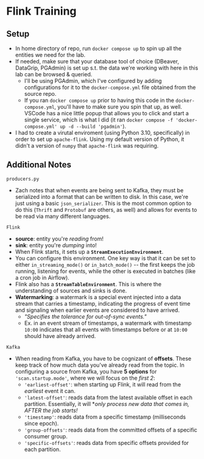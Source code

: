 # Flink Training

## Setup
- In home directory of repo, run `docker compose up` to spin up all the entities we need for the lab.
- If needed, make sure that your database tool of choice (DBeaver, DataGrip, PGAdmin) is set up s.t. the data we're working with here in this lab can be browsed & queried. 
    - I'll be using PGAdmin, which I've configured by adding configurations for it to the `docker-compose.yml` file obtained from the source repo. 
    - If you ran `docker compose up` prior to having this code in the `docker-compose.yml`, you'll have to make sure you spin that up, as well. VSCode has a nice little popup that allows you to click and start a single service, which is what I did (it ran `docker compose -f 'docker-compose.yml' up -d --build 'pgadmin'`).
- I had to create a virutal enviroment (using Python 3.10, specifically) in order to set up `apache-flink`. Using my default version of Python, it didn't a version of `numpy` that `apache-flink` was requiring.

## Additional Notes
`producers.py`
- Zach notes that when events are being sent to Kafka, they must be serialized into a format that can be written to disk. In this case, we're just using a basic `json_serializer`. This is the most common option to do this (`Thrift` and `Protobuf` are others, as well) and allows for events to be read via many different languages.

`Flink`
- **source**: entity you're *reading* from!
- **sink**: entity you're *dumping* into!
- When Flink starts, it sets up a **`StreamExecutionEnvironment`**. 
- You can configure this environment. One key way is that it can be set to either `in_streaming_mode()` or `in_batch_mode()` -- the first keeps the job running, listening for events, while the other is executed in batches (like a cron job in Airflow). 
- Flink also has a **`StreamTableEnvironment`**. This is where the understanding of sources and sinks is done.
- **Watermarking**: a watermark is a special event injected into a data stream that carries a timestamp, indicating the progress of event time and signaling when earlier events are considered to have arrived.
    - *"Specifies the tolerance for out-of-sync events."*
    - Ex. in an event stream of timestamps, a watermark with timestamp `10:00` indicates that all events with timestamps before or at `10:00` should have already arrived.


`Kafka`
- When reading from Kafka, you have to be cognizant of **offsets**. These keep track of how much data you've already read from the topic. In configuring a source from Kafka, you have **5 options** for `'scan.startup.mode'`, where we will focus on the *first 2*:
    -  `'earliest-offset'`: when starting up Flink, it will read from the *earliest* event it can.
    - `'latest-offset'`: reads data from the latest available offset in each partition. Essentially, it will **only process new data that comes in, AFTER the job starts!*
    - `'timestamp'`: reads data from a specific timestamp (milliseconds since epoch).
    - `'group-offsets'`: reads data from the committed offsets of a specific consumer group.
    - `'specific-offsets'`: reads data from specific offsets provided for each partition.